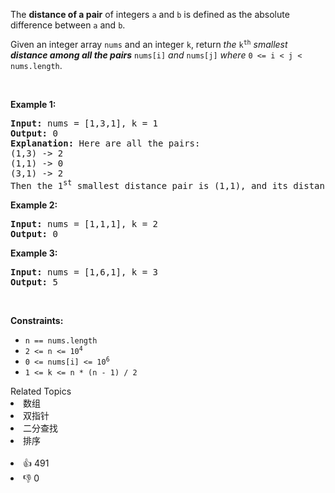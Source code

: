 <p>The <strong>distance of a pair</strong> of integers <code>a</code> and <code>b</code> is defined as the absolute difference between <code>a</code> and <code>b</code>.</p>

<p>Given an integer array <code>nums</code> and an integer <code>k</code>, return <em>the</em> <code>k<sup>th</sup></code> <em>smallest <strong>distance among all the pairs</strong></em> <code>nums[i]</code> <em>and</em> <code>nums[j]</code> <em>where</em> <code>0 &lt;= i &lt; j &lt; nums.length</code>.</p>

<p>&nbsp;</p> 
<p><strong class="example">Example 1:</strong></p>

<pre>
<strong>Input:</strong> nums = [1,3,1], k = 1
<strong>Output:</strong> 0
<strong>Explanation:</strong> Here are all the pairs:
(1,3) -&gt; 2
(1,1) -&gt; 0
(3,1) -&gt; 2
Then the 1<sup>st</sup> smallest distance pair is (1,1), and its distance is 0.
</pre>

<p><strong class="example">Example 2:</strong></p>

<pre>
<strong>Input:</strong> nums = [1,1,1], k = 2
<strong>Output:</strong> 0
</pre>

<p><strong class="example">Example 3:</strong></p>

<pre>
<strong>Input:</strong> nums = [1,6,1], k = 3
<strong>Output:</strong> 5
</pre>

<p>&nbsp;</p> 
<p><strong>Constraints:</strong></p>

<ul> 
 <li><code>n == nums.length</code></li> 
 <li><code>2 &lt;= n &lt;= 10<sup>4</sup></code></li> 
 <li><code>0 &lt;= nums[i] &lt;= 10<sup>6</sup></code></li> 
 <li><code>1 &lt;= k &lt;= n * (n - 1) / 2</code></li> 
</ul>

<div><div>Related Topics</div><div><li>数组</li><li>双指针</li><li>二分查找</li><li>排序</li></div></div><br><div><li>👍 491</li><li>👎 0</li></div>